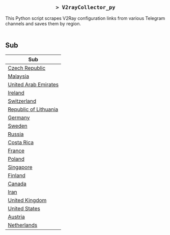 <h3 align="center">
    <samp>&gt; V2rayCollector_py</samp>
</h3>

This Python script scrapes V2Ray configuration links from various Telegram channels and saves them by region.
<br>
<br>
## Sub
| Sub |
|-----|
| [Czech Republic](https://raw.githubusercontent.com/freetomaid/Vxray-country/main/sub/Czech%20Republic/config.txt) |
| [Malaysia](https://raw.githubusercontent.com/freetomaid/Vxray-country/main/sub/Malaysia/config.txt) |
| [United Arab Emirates](https://raw.githubusercontent.com/freetomaid/Vxray-country/main/sub/United%20Arab%20Emirates/config.txt) |
| [Ireland](https://raw.githubusercontent.com/freetomaid/Vxray-country/main/sub/Ireland/config.txt) |
| [Switzerland](https://raw.githubusercontent.com/freetomaid/Vxray-country/main/sub/Switzerland/config.txt) |
| [Republic of Lithuania](https://raw.githubusercontent.com/freetomaid/Vxray-country/main/sub/Republic%20of%20Lithuania/config.txt) |
| [Germany](https://raw.githubusercontent.com/freetomaid/Vxray-country/main/sub/Germany/config.txt) |
| [Sweden](https://raw.githubusercontent.com/freetomaid/Vxray-country/main/sub/Sweden/config.txt) |
| [Russia](https://raw.githubusercontent.com/freetomaid/Vxray-country/main/sub/Russia/config.txt) |
| [Costa Rica](https://raw.githubusercontent.com/freetomaid/Vxray-country/main/sub/Costa%20Rica/config.txt) |
| [France](https://raw.githubusercontent.com/freetomaid/Vxray-country/main/sub/France/config.txt) |
| [Poland](https://raw.githubusercontent.com/freetomaid/Vxray-country/main/sub/Poland/config.txt) |
| [Singapore](https://raw.githubusercontent.com/freetomaid/Vxray-country/main/sub/Singapore/config.txt) |
| [Finland](https://raw.githubusercontent.com/freetomaid/Vxray-country/main/sub/Finland/config.txt) |
| [Canada](https://raw.githubusercontent.com/freetomaid/Vxray-country/main/sub/Canada/config.txt) |
| [Iran](https://raw.githubusercontent.com/freetomaid/Vxray-country/main/sub/Iran/config.txt) |
| [United Kingdom](https://raw.githubusercontent.com/freetomaid/Vxray-country/main/sub/United%20Kingdom/config.txt) |
| [United States](https://raw.githubusercontent.com/freetomaid/Vxray-country/main/sub/United%20States/config.txt) |
| [Austria](https://raw.githubusercontent.com/freetomaid/Vxray-country/main/sub/Austria/config.txt) |
| [Netherlands](https://raw.githubusercontent.com/freetomaid/Vxray-country/main/sub/Netherlands/config.txt) |






































































































































































































































































































































































































































































































































































































































































































































































































































































































































































































































































































































































































































































































































































































































































































































































































































































































































































































































































































































































































































































































































































































































































































































































































































































































































































































































































































































































































































































































































































































































































































































































































































































































































































































































